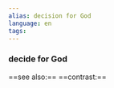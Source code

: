 ```yaml
---
alias: decision for God
language: en
tags: 
---
```

### decide for God
==see also:== 
==contrast:== 